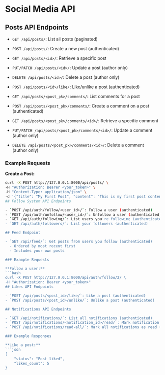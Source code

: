 # Social Media API

## Posts API Endpoints

- `GET /api/posts/`: List all posts (paginated)
- `POST /api/posts/`: Create a new post (authenticated)
- `GET /api/posts/<id>/`: Retrieve a specific post
- `PUT/PATCH /api/posts/<id>/`: Update a post (author only)
- `DELETE /api/posts/<id>/`: Delete a post (author only)
- `POST /api/posts/<id>/like/`: Like/unlike a post (authenticated)

- `GET /api/posts/<post_pk>/comments/`: List comments for a post
- `POST /api/posts/<post_pk>/comments/`: Create a comment on a post (authenticated)
- `GET /api/posts/<post_pk>/comments/<id>/`: Retrieve a specific comment
- `PUT/PATCH /api/posts/<post_pk>/comments/<id>/`: Update a comment (author only)
- `DELETE /api/posts/<post_pk>/comments/<id>/`: Delete a comment (author only)

### Example Requests

**Create a Post:**
```bash
curl -X POST http://127.0.0.1:8000/api/posts/ \
-H "Authorization: Bearer <your_token>" \
-H "Content-Type: application/json" \
-d '{"title": "My First Post", "content": "This is my first post content"}'
## Follow System API Endpoints

- `POST /api/auth/follow/<user_id>/`: Follow a user (authenticated)
- `POST /api/auth/unfollow/<user_id>/`: Unfollow a user (authenticated)
- `GET /api/auth/following/`: List users you're following (authenticated)
- `GET /api/auth/followers/`: List your followers (authenticated)

## Feed Endpoint

- `GET /api/feed/`: Get posts from users you follow (authenticated)
  - Ordered by most recent first
  - Includes your own posts

### Example Requests

**Follow a user:**
```bash
curl -X POST http://127.0.0.1:8000/api/auth/follow/2/ \
-H "Authorization: Bearer <your_token>"
## Likes API Endpoints

- `POST /api/posts/<post_id>/like/`: Like a post (authenticated)
- `POST /api/posts/<post_id>/unlike/`: Unlike a post (authenticated)

## Notifications API Endpoints

- `GET /api/notifications/`: List all notifications (authenticated)
- `POST /api/notifications/<notification_id>/read/`: Mark notification as read (authenticated)
- `POST /api/notifications/read-all/`: Mark all notifications as read (authenticated)

### Example Responses

**Like a post:**
```json
{
    "status": "Post liked",
    "likes_count": 5
}
